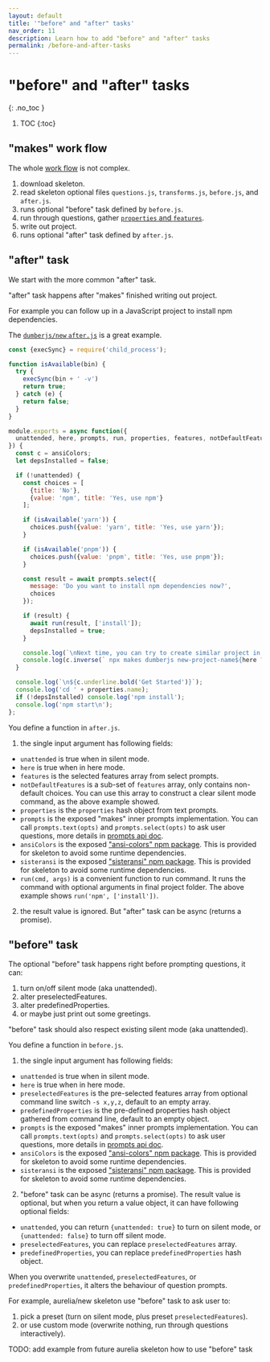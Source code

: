 ```yaml
---
layout: default
title: '"before" and "after" tasks'
nav_order: 11
description: Learn how to add "before" and "after" tasks
permalink: /before-and-after-tasks
---
```


# "before" and "after" tasks
{: .no_toc }

1. TOC
{:toc}

## "makes" work flow

The whole [work flow](https://github.com/makesjs/makes/blob/master/lib/index.js) is not complex.

1. download skeleton.
2. read skeleton optional files `questions.js`, `transforms.js`, `before.js`, and `after.js`.
3. runs optional "before" task defined by `before.js`.
4. run through questions, gather [`properties` and `features`](questions/features-and-properties).
5. write out project.
6. runs optional "after" task defined by `after.js`.

## "after" task

We start with the more common "after" task.

"after" task happens after "makes" finished writing out project.

For example you can follow up in a JavaScript project to install npm dependencies.

The [`dumberjs/new` `after.js`](https://github.com/dumberjs/new/blob/master/after.js) is a great example.

```js
const {execSync} = require('child_process');

function isAvailable(bin) {
  try {
    execSync(bin + ' -v')
    return true;
  } catch (e) {
    return false;
  }
}

module.exports = async function({
  unattended, here, prompts, run, properties, features, notDefaultFeatures, ansiColors
}) {
  const c = ansiColors;
  let depsInstalled = false;

  if (!unattended) {
    const choices = [
      {title: 'No'},
      {value: 'npm', title: 'Yes, use npm'}
    ];

    if (isAvailable('yarn')) {
      choices.push({value: 'yarn', title: 'Yes, use yarn'});
    }

    if (isAvailable('pnpm')) {
      choices.push({value: 'pnpm', title: 'Yes, use pnpm'});
    }

    const result = await prompts.select({
      message: 'Do you want to install npm dependencies now?',
      choices
    });

    if (result) {
      await run(result, ['install']);
      depsInstalled = true;
    }

    console.log(`\nNext time, you can try to create similar project in silent mode:`);
    console.log(c.inverse(` npx makes dumberjs new-project-name${here ? ' --here' : ''} -s ${notDefaultFeatures.length ? (notDefaultFeatures.join(',') + ' ') : ''}`));
  }

  console.log(`\n${c.underline.bold('Get Started')}`);
  console.log('cd ' + properties.name);
  if (!depsInstalled) console.log('npm install');
  console.log('npm start\n');
};
```

You define a function in `after.js`.

1. the single input argument has following fields:
  * `unattended` is true when in silent mode.
  * `here` is true when in here mode.
  * `features` is the selected features array from select prompts.
  * `notDefaultFeatures` is a sub-set of `features` array, only contains non-default choices. You can use this array to construct a clear silent mode command, as the above example showed.
  * `properties` is the `properties` hash object from text prompts.
  * `prompts` is the exposed "makes" inner prompts implementation. You can call `prompts.text(opts)` and `prompts.select(opts)` to ask user questions, more details in [prompts api doc](prompts-api).
  * `ansiColors` is the exposed ["ansi-colors" npm package](https://www.npmjs.com/package/ansi-colors). This is provided for skeleton to avoid some runtime dependencies.
  * `sisteransi` is the exposed ["sisteransi" npm package](https://www.npmjs.com/package/sisteransi). This is provided for skeleton to avoid some runtime dependencies.
  * `run(cmd, args)` is a convenient function to run command. It runs the command with optional arguments in final project folder. The above example shows `run('npm', ['install'])`.
2. the result value is ignored. But "after" task can be async (returns a promise).

## "before" task

The optional "before" task happens right before prompting questions, it can:

1. turn on/off silent mode (aka unattended).
2. alter preselectedFeatures.
3. alter predefinedProperties.
4. or maybe just print out some greetings.

"before" task should also respect existing silent mode (aka unattended).

You define a function in `before.js`.

1. the single input argument has following fields:
  * `unattended` is true when in silent mode.
  * `here` is true when in here mode.
  * `preselectedFeatures` is the pre-selected features array from optional command line switch `-s x,y,z`, default to an empty array.
  * `predefinedProperties` is the pre-defined properties hash object gathered from command line, default to an empty object.
  * `prompts` is the exposed "makes" inner prompts implementation. You can call `prompts.text(opts)` and `prompts.select(opts)` to ask user questions, more details in [prompts api doc](prompts-api).
  * `ansiColors` is the exposed ["ansi-colors" npm package](https://www.npmjs.com/package/ansi-colors). This is provided for skeleton to avoid some runtime dependencies.
  * `sisteransi` is the exposed ["sisteransi" npm package](https://www.npmjs.com/package/sisteransi). This is provided for skeleton to avoid some runtime dependencies.
2. "before" task can be async (returns a promise). The result value is optional, but when you return a value object, it can have following optional fields:
  * `unattended`, you can return `{unattended: true}` to turn on silent mode, or `{unattended: false}` to turn off silent mode.
  * `preselectedFeatures`, you can replace `preselectedFeatures` array.
  * `predefinedProperties`, you can replace `predefinedProperties` hash object.

When you overwrite `unattended`, `preselectedFeatures`, or `predefinedProperties`, it alters the behaviour of question prompts.

For example, aurelia/new skeleton use "before" task to ask user to:
1. pick a preset (turn on silent mode, plus preset `preselectedFeatures`).
2. or use custom mode (overwrite nothing, run through questions interactively).

TODO: add example from future aurelia skeleton how to use "before" task
